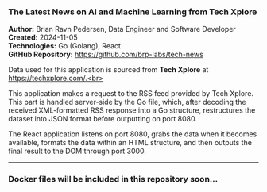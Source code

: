 <h3>The Latest News on AI and Machine Learning from Tech Xplore</h3>

<b>Author:</b> Brian Ravn Pedersen, Data Engineer and Software Developer<br/>
<b>Created:</b> 2024-11-05<br/>
<b>Technologies:</b> Go (Golang), React<br/>
<b>GitHub Repository:</b> https://github.com/brp-labs/tech-news<br/>

Data used for this application is sourced from <b>Tech Xplore</b> at https://techxplore.com/.<br>

This application makes a request to the RSS feed provided by Tech Xplore. This part is handled server-side by the Go file, which, after decoding the received XML-formatted RSS response into a Go structure, restructures the dataset into JSON format before outputting on port 8080.<br>

The React application listens on port 8080, grabs the data when it becomes available, formats the data within an HTML structure, and then outputs the final result to the DOM through port 3000.


<hr/>

<h3>Docker files will be included in this repository soon...</h3>